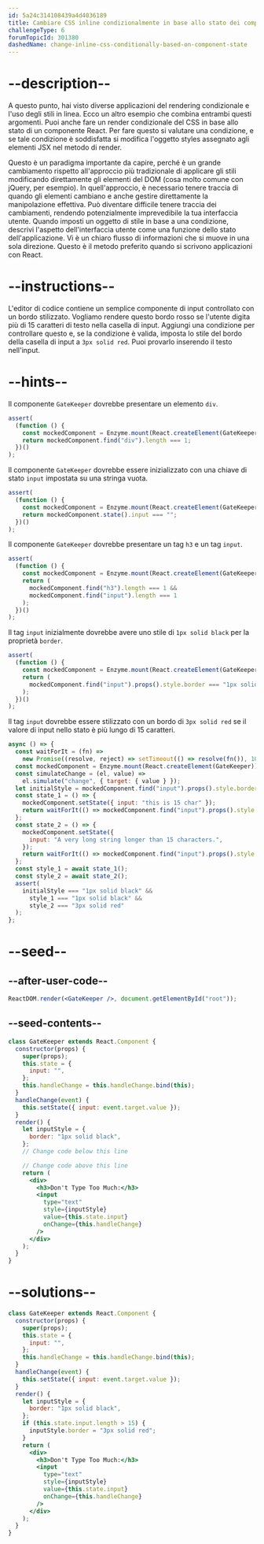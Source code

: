 ```yaml
---
id: 5a24c314108439a4d4036189
title: Cambiare CSS inline condizionalmente in base allo stato dei componenti
challengeType: 6
forumTopicId: 301380
dashedName: change-inline-css-conditionally-based-on-component-state
---
```


# --description--

A questo punto, hai visto diverse applicazioni del rendering condizionale e l'uso degli stili in linea. Ecco un altro esempio che combina entrambi questi argomenti. Puoi anche fare un render condizionale del CSS in base allo stato di un componente React. Per fare questo si valutare una condizione, e se tale condizione è soddisfatta si modifica l'oggetto styles assegnato agli elementi JSX nel metodo di render.

Questo è un paradigma importante da capire, perché è un grande cambiamento rispetto all'approccio più tradizionale di applicare gli stili modificando direttamente gli elementi del DOM (cosa molto comune con jQuery, per esempio). In quell'approccio, è necessario tenere traccia di quando gli elementi cambiano e anche gestire direttamente la manipolazione effettiva. Può diventare difficile tenere traccia dei cambiamenti, rendendo potenzialmente imprevedibile la tua interfaccia utente. Quando imposti un oggetto di stile in base a una condizione, descrivi l'aspetto dell'interfaccia utente come una funzione dello stato dell'applicazione. Vi è un chiaro flusso di informazioni che si muove in una sola direzione. Questo è il metodo preferito quando si scrivono applicazioni con React.

# --instructions--

L'editor di codice contiene un semplice componente di input controllato con un bordo stilizzato. Vogliamo rendere questo bordo rosso se l'utente digita più di 15 caratteri di testo nella casella di input. Aggiungi una condizione per controllare questo e, se la condizione è valida, imposta lo stile del bordo della casella di input a `3px solid red`. Puoi provarlo inserendo il testo nell'input.

# --hints--

Il componente `GateKeeper` dovrebbe presentare un elemento `div`.

```js
assert(
  (function () {
    const mockedComponent = Enzyme.mount(React.createElement(GateKeeper));
    return mockedComponent.find("div").length === 1;
  })()
);
```

Il componente `GateKeeper` dovrebbe essere inizializzato con una chiave di stato `input` impostata su una stringa vuota.

```js
assert(
  (function () {
    const mockedComponent = Enzyme.mount(React.createElement(GateKeeper));
    return mockedComponent.state().input === "";
  })()
);
```

Il componente `GateKeeper` dovrebbe presentare un tag `h3` e un tag `input`.

```js
assert(
  (function () {
    const mockedComponent = Enzyme.mount(React.createElement(GateKeeper));
    return (
      mockedComponent.find("h3").length === 1 &&
      mockedComponent.find("input").length === 1
    );
  })()
);
```

Il tag `input` inizialmente dovrebbe avere uno stile di `1px solid black` per la proprietà `border`.

```js
assert(
  (function () {
    const mockedComponent = Enzyme.mount(React.createElement(GateKeeper));
    return (
      mockedComponent.find("input").props().style.border === "1px solid black"
    );
  })()
);
```

Il tag `input` dovrebbe essere stilizzato con un bordo di `3px solid red` se il valore di input nello stato è più lungo di 15 caratteri.

```js
async () => {
  const waitForIt = (fn) =>
    new Promise((resolve, reject) => setTimeout(() => resolve(fn()), 100));
  const mockedComponent = Enzyme.mount(React.createElement(GateKeeper));
  const simulateChange = (el, value) =>
    el.simulate("change", { target: { value } });
  let initialStyle = mockedComponent.find("input").props().style.border;
  const state_1 = () => {
    mockedComponent.setState({ input: "this is 15 char" });
    return waitForIt(() => mockedComponent.find("input").props().style.border);
  };
  const state_2 = () => {
    mockedComponent.setState({
      input: "A very long string longer than 15 characters.",
    });
    return waitForIt(() => mockedComponent.find("input").props().style.border);
  };
  const style_1 = await state_1();
  const style_2 = await state_2();
  assert(
    initialStyle === "1px solid black" &&
      style_1 === "1px solid black" &&
      style_2 === "3px solid red"
  );
};
```

# --seed--

## --after-user-code--

```jsx
ReactDOM.render(<GateKeeper />, document.getElementById("root"));
```

## --seed-contents--

```jsx
class GateKeeper extends React.Component {
  constructor(props) {
    super(props);
    this.state = {
      input: "",
    };
    this.handleChange = this.handleChange.bind(this);
  }
  handleChange(event) {
    this.setState({ input: event.target.value });
  }
  render() {
    let inputStyle = {
      border: "1px solid black",
    };
    // Change code below this line

    // Change code above this line
    return (
      <div>
        <h3>Don't Type Too Much:</h3>
        <input
          type="text"
          style={inputStyle}
          value={this.state.input}
          onChange={this.handleChange}
        />
      </div>
    );
  }
}
```

# --solutions--

```jsx
class GateKeeper extends React.Component {
  constructor(props) {
    super(props);
    this.state = {
      input: "",
    };
    this.handleChange = this.handleChange.bind(this);
  }
  handleChange(event) {
    this.setState({ input: event.target.value });
  }
  render() {
    let inputStyle = {
      border: "1px solid black",
    };
    if (this.state.input.length > 15) {
      inputStyle.border = "3px solid red";
    }
    return (
      <div>
        <h3>Don't Type Too Much:</h3>
        <input
          type="text"
          style={inputStyle}
          value={this.state.input}
          onChange={this.handleChange}
        />
      </div>
    );
  }
}
```
